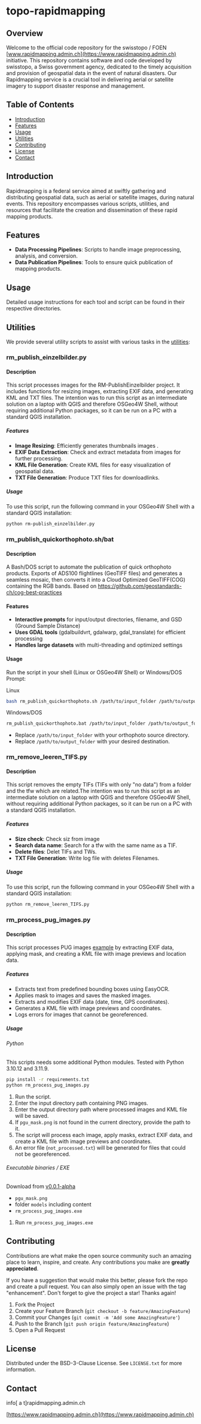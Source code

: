 # topo-rapidmapping

## Overview

Welcome to the official code repository for the swisstopo / FOEN  [www.rapidmapping.admin.ch](https://www.rapidmapping.admin.ch) initiative. This repository contains software and code developed by swisstopo, a Swiss government agency, dedicated to the timely acquisition and provision of geospatial data in the event of natural disasters. Our Rapidmapping service is a crucial tool in delivering aerial or satellite imagery to support disaster response and management.

## Table of Contents

- [Introduction](#introduction)
- [Features](#features)
- [Usage](#usage)
- [Utilities](#utilities)
- [Contributing](#contributing)
- [License](#license)
- [Contact](#contact)

## Introduction

Rapidmapping is a federal service aimed at swiftly gathering and distributing geospatial data, such as aerial or satellite images, during natural events. This repository encompasses various scripts, utilities, and resources that facilitate the creation and dissemination of these rapid mapping products.

## Features

- **Data Processing Pipelines**: Scripts to handle image preprocessing, analysis, and conversion.
- **Data Publication Pipelines**: Tools to ensure quick publication of mapping products.

## Usage

Detailed usage instructions for each tool and script can be found in their respective directories. 

## Utilities

We provide several utility scripts to assist with various tasks in the [utilities](utilities/):

###  rm_publish_einzelbilder.py
#### Description

This script processes images for the RM-PublishEinzelbilder project. It includes functions for resizing images, extracting EXIF data, and generating KML and TXT files. The intention was to run this script as an intermediate solution on a laptop with QGIS and therefore OSGeo4W Shell, without requiring additional Python packages, so it can be run on a PC with a standard QGIS installation.

#####  Features

- **Image Resizing**: Efficiently generates thumbnails images .
- **EXIF Data Extraction**: Check and extract metadata from images for further processing.
- **KML File Generation**: Create KML files for easy visualization of geospatial data.
- **TXT File Generation**: Produce TXT files for downloadlinks.

##### Usage

To use this script, run the following command in your OSGeo4W Shell with a standard QGIS installation:

```sh
python rm-publish_einzelbilder.py
```
### rm_publish_quickorthophoto.sh/bat
#### Description

A Bash/DOS script to automate the publication of quick orthophoto products. Exports of ADS100 flightlines (GeoTIFF files) and generates a seamless mosaic, then converts it into a Cloud Optimized GeoTIFF(COG) containing the RGB bands. Based on https://github.com/geostandards-ch/cog-best-practices 

#### Features

- **Interactive prompts**  for input/output directories, filename, and GSD (Ground Sample Distance)
- **Uses GDAL tools**  (gdalbuildvrt, gdalwarp, gdal_translate) for efficient processing
- **Handles large datasets**  with multi-threading and optimized settings


#### Usage

Run the script in your shell (Linux or OSGeo4W Shell) or Windows/DOS Prompt:

Linux
```sh
bash rm_publish_quickorthophoto.sh /path/to/input_folder /path/to/output_folder
```
Windows/DOS
```sh
rm_publish_quickorthophoto.bat /path/to/input_folder /path/to/output_folder
```

- Replace `/path/to/input_folder` with your orthophoto source directory.
- Replace `/path/to/output_folder` with your desired destination.

###  rm_remove_leeren_TIFS.py
#### Description

This script removes the empty TIFs (TIFs with only "no data") from a folder and the tfw which are related.The intention was to run this script as an intermediate solution on a laptop with QGIS and therefore OSGeo4W Shell, without requiring additional Python packages, so it can be run on a PC with a standard QGIS installation.

#####  Features

- **Size check**: Check siz from image
- **Search data name**: Search for a tfw with the same name as a TIF.
- **Delete files**: Delet TIFs and TWs.
- **TXT File Generation**: Write log file with deletes Filenames.

##### Usage

To use this script, run the following command in your OSGeo4W Shell with a standard QGIS installation:

```sh
python rm_remove_leeren_TIFS.py
```
### rm_process_pug_images.py

#### Description
This script processes PUG images [example](https://data.geo.admin.ch/ch.swisstopo.rapidmapping/data/2024-008-TICINO/i240630_121859-0.jpg) by extracting EXIF data, applying mask, and creating a KML file with image previews and location data.

##### Features
- Extracts text from predefined bounding boxes using EasyOCR.
- Applies mask to images and saves the masked images.
- Extracts and modifies EXIF data (date, time, GPS coordinates).
- Generates a KML file with image previews and coordinates.
- Logs errors for images that cannot be georeferenced.

##### Usage
###### Python
This scripts needs some additional Python modules. Tested with Python 3.10.12 and 3.11.9.
   ```sh
   pip install -r requirements.txt
   python rm_process_pug_images.py
   ```
1. Run the script.
2. Enter the input directory path containing PNG images.
3. Enter the output directory path where processed images and KML file will be saved.
4. If `pgu_mask.png` is not found in the current directory, provide the path to it.
5. The script will process each image, apply masks, extract EXIF data, and create a KML file with image previews and coordinates.
6. An error file (`not_processed.txt`) will be generated for files that could not be georeferenced.

###### Executable binaries / EXE
Download from [v0.0.1-alpha](https://github.com/swisstopo/topo-rapidmapping/releases/tag/v0.0.1-alpha)
- `pgu_mask.png`
- folder `models` including content
- `rm_process_pug_images.exe`

1. Run `rm_process_pug_images.exe`


## Contributing

Contributions are what make the open source community such an amazing place to learn, inspire, and create. Any contributions you make are **greatly appreciated**.

If you have a suggestion that would make this better, please fork the repo and create a pull request. You can also simply open an issue with the tag "enhancement".
Don't forget to give the project a star! Thanks again!

1. Fork the Project
2. Create your Feature Branch (`git checkout -b feature/AmazingFeature`)
3. Commit your Changes (`git commit -m 'Add some AmazingFeature'`)
4. Push to the Branch (`git push origin feature/AmazingFeature`)
5. Open a Pull Request

## License

Distributed under the BSD-3-Clause License. See `LICENSE.txt` for more information.

## Contact

info[ a t]rapidmapping.admin.ch

[https://www.rapidmapping.admin.ch](https://www.rapidmapping.admin.ch)
